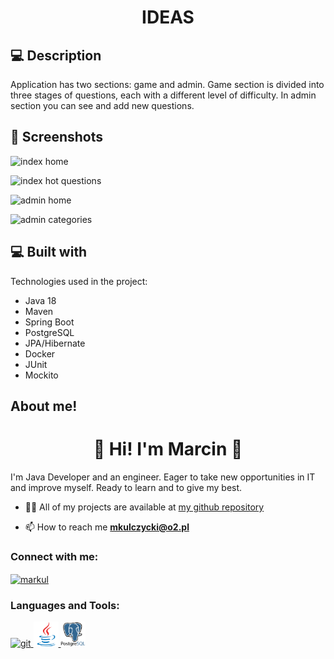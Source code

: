 
<h1 align="center" id="title">IDEAS</h1>

<h2>💻 Description</h2>

Application has two sections: game and admin. Game section is divided into three stages of questions, each with a different level of difficulty. In admin section you can see and add new questions.

<h2>🚀 Screenshots</h2>

![index home](https://user-images.githubusercontent.com/113288219/205456522-e5722e31-9e27-47ea-9f55-729f21aa3e56.JPG)

![index hot questions](https://user-images.githubusercontent.com/113288219/205456524-a88c37b1-18b0-4e6c-a88f-4d15547fcc4c.JPG)

![admin home](https://user-images.githubusercontent.com/113288219/205456531-748ccc0f-5a7e-43fe-8163-1f21a25dfc3b.JPG)

![admin categories](https://user-images.githubusercontent.com/113288219/205456540-010477c1-c7b1-4f9f-a404-da7e7781e289.JPG)

<h2>💻 Built with</h2>

Technologies used in the project:

*   Java 18
*   Maven
*   Spring Boot
*   PostgreSQL
*   JPA/Hibernate
*   Docker
*   JUnit
*   Mockito

<h2>About me!</h2>
<h1 align="center">👋 Hi! I'm Marcin 👋</h1>
I'm Java Developer and an engineer. Eager to take new opportunities in IT and improve myself. Ready to learn and to give my best.


- 👨‍💻 All of my projects are available at [my github repository](https://github.com/Marun5?tab=repositories)

- 📫 How to reach me **mkulczycki@o2.pl**

<h3 align="left">Connect with me:</h3>
<p align="left">
<a href="https://linkedin.com/in/markul" target="blank"><img align="center" src="https://raw.githubusercontent.com/rahuldkjain/github-profile-readme-generator/master/src/images/icons/Social/linked-in-alt.svg" alt="markul" height="30" width="40" /></a>
</p>

<h3 align="left">Languages and Tools:</h3>
<p align="left"> <a href="https://git-scm.com/" target="_blank" rel="noreferrer"> <img src="https://www.vectorlogo.zone/logos/git-scm/git-scm-icon.svg" alt="git" width="40" height="40"/> </a> <a href="https://www.java.com" target="_blank" rel="noreferrer"> <img src="https://raw.githubusercontent.com/devicons/devicon/master/icons/java/java-original.svg" alt="java" width="40" height="40"/> </a>  <a href="https://www.postgresql.org" target="_blank" rel="noreferrer"> <img src="https://raw.githubusercontent.com/devicons/devicon/master/icons/postgresql/postgresql-original-wordmark.svg" alt="postgresql" width="40" height="40"/> </a> </p>
